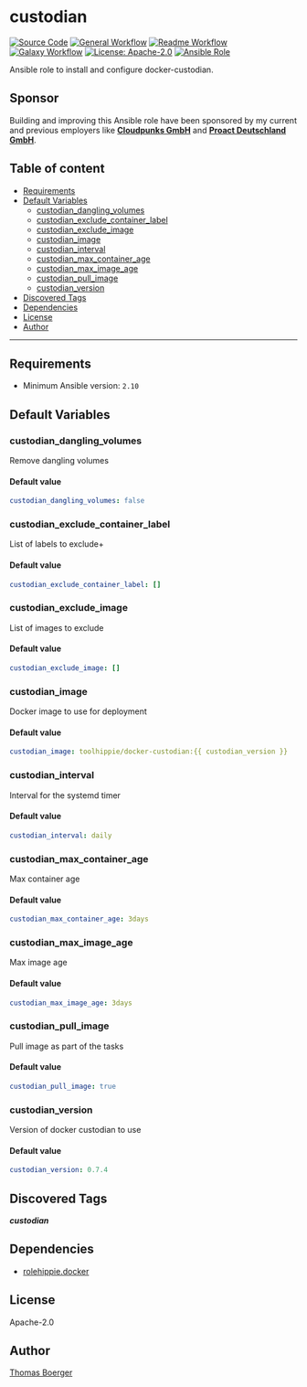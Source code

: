 # custodian

[![Source Code](https://img.shields.io/badge/github-source%20code-blue?logo=github&amp;logoColor=white)](https://github.com/rolehippie/custodian)
[![General Workflow](https://github.com/rolehippie/custodian/actions/workflows/general.yml/badge.svg)](https://github.com/rolehippie/custodian/actions/workflows/general.yml)
[![Readme Workflow](https://github.com/rolehippie/custodian/actions/workflows/readme.yml/badge.svg)](https://github.com/rolehippie/custodian/actions/workflows/readme.yml)
[![Galaxy Workflow](https://github.com/rolehippie/custodian/actions/workflows/galaxy.yml/badge.svg)](https://github.com/rolehippie/custodian/actions/workflows/galaxy.yml)
[![License: Apache-2.0](https://img.shields.io/github/license/rolehippie/custodian)](https://github.com/rolehippie/custodian/blob/master/LICENSE)
[![Ansible Role](https://img.shields.io/badge/role-rolehippie.custodian-blue)](https://galaxy.ansible.com/rolehippie/custodian)

Ansible role to install and configure docker-custodian.

## Sponsor

Building and improving this Ansible role have been sponsored by my current and previous employers like **[Cloudpunks GmbH](https://cloudpunks.de)** and **[Proact Deutschland GmbH](https://www.proact.eu)**.

## Table of content

- [Requirements](#requirements)
- [Default Variables](#default-variables)
  - [custodian_dangling_volumes](#custodian_dangling_volumes)
  - [custodian_exclude_container_label](#custodian_exclude_container_label)
  - [custodian_exclude_image](#custodian_exclude_image)
  - [custodian_image](#custodian_image)
  - [custodian_interval](#custodian_interval)
  - [custodian_max_container_age](#custodian_max_container_age)
  - [custodian_max_image_age](#custodian_max_image_age)
  - [custodian_pull_image](#custodian_pull_image)
  - [custodian_version](#custodian_version)
- [Discovered Tags](#discovered-tags)
- [Dependencies](#dependencies)
- [License](#license)
- [Author](#author)

---

## Requirements

- Minimum Ansible version: `2.10`


## Default Variables

### custodian_dangling_volumes

Remove dangling volumes

#### Default value

```YAML
custodian_dangling_volumes: false
```

### custodian_exclude_container_label

List of labels to exclude+

#### Default value

```YAML
custodian_exclude_container_label: []
```

### custodian_exclude_image

List of images to exclude

#### Default value

```YAML
custodian_exclude_image: []
```

### custodian_image

Docker image to use for deployment

#### Default value

```YAML
custodian_image: toolhippie/docker-custodian:{{ custodian_version }}
```

### custodian_interval

Interval for the systemd timer

#### Default value

```YAML
custodian_interval: daily
```

### custodian_max_container_age

Max container age

#### Default value

```YAML
custodian_max_container_age: 3days
```

### custodian_max_image_age

Max image age

#### Default value

```YAML
custodian_max_image_age: 3days
```

### custodian_pull_image

Pull image as part of the tasks

#### Default value

```YAML
custodian_pull_image: true
```

### custodian_version

Version of docker custodian to use

#### Default value

```YAML
custodian_version: 0.7.4
```

## Discovered Tags

**_custodian_**


## Dependencies

- [rolehippie.docker](https://github.com/rolehippie/docker)

## License

Apache-2.0

## Author

[Thomas Boerger](https://github.com/tboerger)
